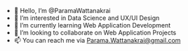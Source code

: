 - 👋 Hello, I’m @ParamaWattanakrai
- 👀 I’m interested in Data Science and UX/UI Design
- 🌱 I’m currently learning Web Application Development
- 💞️ I’m looking to collaborate on Web Application Projects
- 📫 You can reach me via Parama.Wattanakrai@gmail.com

<!---
ParamaWattanakrai/ParamaWattanakrai is a ✨ special ✨ repository because its `README.md` (this file) appears on your GitHub profile.
You can click the Preview link to take a look at your changes.
--->
